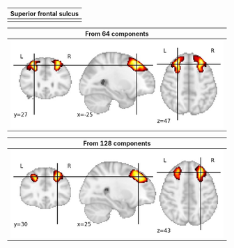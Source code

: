 | Superior frontal sulcus |  
|:---:|
||

| From 64 components |
|:---:|
| ![Component 64](../64/final/0.jpg "From component 64: Superior frontal sulcus") |  

| From 128 components |
|:---:|
| ![Component 128](../128/final/8.jpg "From component 128: Superior frontal sulcus") |
